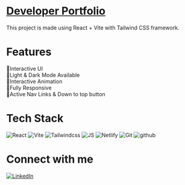 # [Developer Portfolio](https://shivambishtportfolio.netlify.app/)
This project is made using React + Vite with Tailwind CSS framework.
# Features
💎Interactive UI <br/>
💎Light & Dark Mode Available <br/>
💎Interactive Animation <br/>
💎Fully Responsive <br/>
💎Active Nav Links & Down to top button <br/>
# Tech Stack
![React](https://img.shields.io/badge/React-61DAFB.svg?style=for-the-badge&logo=React&logoColor=black) ![Vite](https://img.shields.io/badge/Vite-646CFF.svg?style=for-the-badge&logo=Vite&logoColor=white) ![Tailwindcss](https://img.shields.io/badge/Tailwind%20CSS-06B6D4.svg?style=for-the-badge&logo=Tailwind-CSS&logoColor=white) ![JS](https://img.shields.io/badge/JavaScript-F7DF1E.svg?style=for-the-badge&logo=JavaScript&logoColor=black) ![Netlify](https://img.shields.io/badge/Netlify-00C7B7.svg?style=for-the-badge&logo=Netlify&logoColor=white) ![Git](https://img.shields.io/badge/Git-F05032.svg?style=for-the-badge&logo=Git&logoColor=white) ![github](https://img.shields.io/badge/GitHub-181717.svg?style=for-the-badge&logo=GitHub&logoColor=white) 
# Connect with me
[![LinkedIn](https://img.shields.io/badge/linkedin-%230077B5.svg?style=for-the-badge&logo=linkedin&logoColor=white)](https://in.linkedin.com/in/shivam-bisht25)
